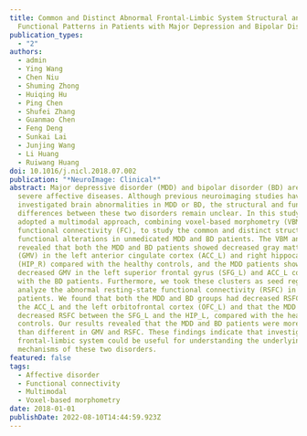 ```yaml
---
title: Common and Distinct Abnormal Frontal-Limbic System Structural and
  Functional Patterns in Patients with Major Depression and Bipolar Disorder
publication_types:
  - "2"
authors:
  - admin
  - Ying Wang
  - Chen Niu
  - Shuming Zhong
  - Huiqing Hu
  - Ping Chen
  - Shufei Zhang
  - Guanmao Chen
  - Feng Deng
  - Sunkai Lai
  - Junjing Wang
  - Li Huang
  - Ruiwang Huang
doi: 10.1016/j.nicl.2018.07.002
publication: "*NeuroImage: Clinical*"
abstract: Major depressive disorder (MDD) and bipolar disorder (BD) are common
  severe affective diseases. Although previous neuroimaging studies have
  investigated brain abnormalities in MDD or BD, the structural and functional
  differences between these two disorders remain unclear. In this study, we
  adopted a multimodal approach, combining voxel-based morphometry (VBM) and
  functional connectivity (FC), to study the common and distinct structural and
  functional alterations in unmedicated MDD and BD patients. The VBM analysis
  revealed that both the MDD and BD patients showed decreased gray matter volume
  (GMV) in the left anterior cingulate cortex (ACC_L) and right hippocampus
  (HIP_R) compared with the healthy controls, and the MDD patients showed
  decreased GMV in the left superior frontal gyrus (SFG_L) and ACC_L compared
  with the BD patients. Furthermore, we took these clusters as seed regions to
  analyze the abnormal resting-state functional connectivity (RSFC) in the
  patients. We found that both the MDD and BD groups had decreased RSFC between
  the ACC_L and the left orbitofrontal cortex (OFC_L) and that the MDD group had
  decreased RSFC between the SFG_L and the HIP_L, compared with the healthy
  controls. Our results revealed that the MDD and BD patients were more similar
  than different in GMV and RSFC. These findings indicate that investigating the
  frontal-limbic system could be useful for understanding the underlying
  mechanisms of these two disorders.
featured: false
tags:
  - Affective disorder
  - Functional connectivity
  - Multimodal
  - Voxel-based morphometry
date: 2018-01-01
publishDate: 2022-08-10T14:44:59.923Z
---
```

